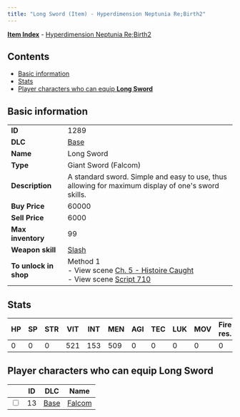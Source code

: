 ```yaml
---
title: "Long Sword (Item) - Hyperdimension Neptunia Re;Birth2"
---
```


[**Item Index**](/neptunia/rb2/item/index.html) - [Hyperdimension Neptunia Re;Birth2](/neptunia/rb2)

## Contents

- [Basic information](#basic-information)
- [Stats](#stats)
- [Player characters who can equip **Long Sword**](#player-characters-who-can-equip-long-sword)

## Basic information

|   |   |
| -- | -- |
| **ID** | 1289 |
| **DLC** | [Base](/neptunia/rb2/dlc/0-base.html) |
| **Name** | Long Sword |
| **Type** | Giant Sword (Falcom) |
| **Description** | A standard sword. Simple and easy to use, thus allowing for maximum display of one's sword skills. |
| **Buy Price** | 60000 |
| **Sell Price** | 6000 |
| **Max inventory** | 99 |
| **Weapon skill** | [Slash](/neptunia/rb2/skill/0-1902-slash.html) |
| **To unlock in shop** | Method 1<br />- View scene [Ch. 5 - Histoire Caught](/neptunia/rb2/scene/0-368-ch-5-histoire-caught.html)<br />- View scene [Script 710](/neptunia/rb2/scene/0-710-script-710.html) |

## Stats

| HP | SP | STR | VIT | INT | MEN | AGI | TEC | LUK | MOV | Fire res. | Ice res. | Wind res. | Lightning res. |
| -- | -- | --- | --- | --- | --- | --- | --- | --- | --- | --------- | -------- | --------- | -------------- |
| 0 | 0 | 0 | 521 | 153 | 509 | 0 | 0 | 0 | 0 | 0 | 0 | 0 | 0 |

## Player characters who can equip **Long Sword**

|    | ID | DLC | Name |
| -- | -- | --- | ---- |
| <input type="checkbox" id="rb2-player-0-13" class="trackbox" /> | 13 | [Base](/neptunia/rb2/dlc/0-base.html) | [Falcom](/neptunia/rb2/player/0-13-falcom.html) |